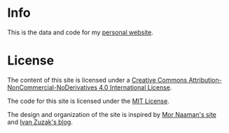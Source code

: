 # Info

This is the data and code for my [personal website](http://michellemariano.com).

# License

The content of this site is licensed under a [Creative Commons Attribution-NonCommercial-NoDerivatives 4.0 International  License](http://creativecommons.org/licenses/by-nc-nd/4.0/).

The code for this site is licensed under the <a href="http://opensource.org/licenses/MIT">MIT License</a>.

The design and organization of the site is inspired by [Mor Naaman's site](http://mornaaman.com) and [Ivan Zuzak's blog](http://ivanzuzak.info/).
